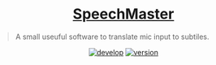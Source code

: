 <h1 align="center"><a href="https://github.com/Ghckodak/SpeechMaster" target="_blank">SpeechMaster</a></h1>

> A small useuful software to translate mic input to subtiles.

<p align="center">
<a href="#"><img alt="develop" src="https://img.shields.io/badge/Developed-In progress-red.svg?style=flat-square"/></a>
<a href="#"><img alt="version" src="https://img.shields.io/badge/Version-1.0.0-blue.svg?style=flat-square"/></a>

</p>
